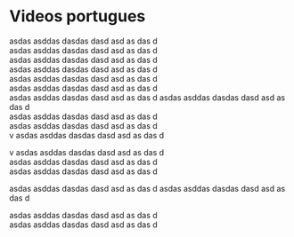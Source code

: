 <!--
layout: page
title: videos pt-br
date: 2014-12-18T18:55:35.424Z
comments: true
published: true
keywords:
description:
categories:
-->
# Videos portugues  
asdas asddas dasdas dasd asd as das d  
asdas asddas dasdas dasd asd as das d  
asdas asddas dasdas dasd asd as das d  
asdas asddas dasdas dasd asd as das d  
asdas asddas dasdas dasd asd as das d  
asdas asddas dasdas dasd asd as das d  
asdas asddas dasdas dasd asd as das d  asdas asddas dasdas dasd asd as das d  
asdas asddas dasdas dasd asd as das d  
asdas asddas dasdas dasd asd as das d  
v
asdas asddas dasdas dasd asd as das d  

v
asdas asddas dasdas dasd asd as das d  
asdas asddas dasdas dasd asd as das d  
asdas asddas dasdas dasd asd as das d  


asdas asddas dasdas dasd asd as das d  asdas asddas dasdas dasd asd as das d  

asdas asddas dasdas dasd asd as das d  
asdas asddas dasdas dasd asd as das d  